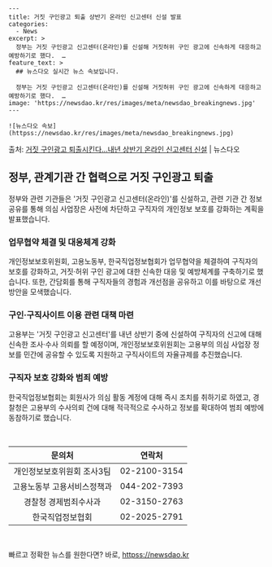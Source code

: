     ---
    title: 거짓 구인광고 퇴출 상반기 온라인 신고센터 신설 발표
    categories:
      - News
    excerpt: >
      정부는 거짓 구인광고 신고센터(온라인)를 신설해 거짓허위 구인 광고에 신속하게 대응하고 예방하기로 했다.  …
    feature_text: >
      ## 뉴스다오 실시간 뉴스 속보입니다.
    
      정부는 거짓 구인광고 신고센터(온라인)를 신설해 거짓허위 구인 광고에 신속하게 대응하고 예방하기로 했다.  …
    image: 'https://newsdao.kr/res/images/meta/newsdao_breakingnews.jpg'
    ---
    
    ![뉴스다오 속보](httpss://newsdao.kr/res/images/meta/newsdao_breakingnews.jpg)

<p>출처: <a href="httpss://newsdao.kr/2793" rel="dofollow">거짓 구인광고 퇴출시킨다…내년 상반기 온라인 신고센터 신설</a> | 뉴스다오</p>

<h2 data-ke-size="size26">정부, 관계기관 간 협력으로 거짓 구인광고 퇴출</h2>
<p data-ke-size="size16">정부와 관련 기관들은 '거짓 구인광고 신고센터(온라인)'를 신설하고, 관련 기관 간 정보공유를 통해 의심 사업장은 사전에 차단하고 구직자의 개인정보 보호를 강화하는 계획을 발표했습니다.</p>

<h3>업무협약 체결 및 대응체계 강화</h3>
<p data-ke-size="size16">개인정보보호위원회, 고용노동부, 한국직업정보협회가 업무협약을 체결하여 구직자의 보호를 강화하고, 거짓·허위 구인 광고에 대한 신속한 대응 및 예방체계를 구축하기로 했습니다. 또한, 간담회를 통해 구직자들의 경험과 개선점을 공유하고 이를 바탕으로 개선 방안을 모색했습니다.</p>

<h3>구인·구직사이트 이용 관련 대책 마련</h3>
<p data-ke-size="size16">고용부는 '거짓 구인광고 신고센터'를 내년 상반기 중에 신설하여 구직자의 신고에 대해 신속한 조사·수사 의뢰를 할 예정이며, 개인정보보호위원회는 고용부의 의심 사업장 정보를 민간에 공유할 수 있도록 지원하고 구직사이트의 자율규제를 추진했습니다.</p>

<h3>구직자 보호 강화와 범죄 예방</h3>
<p data-ke-size="size16">한국직업정보협회는 회원사가 의심 활동 계정에 대해 즉시 조치를 취하기로 하였고, 경찰청은 고용부의 수사의뢰 건에 대해 적극적으로 수사하고 정보를 확대하여 범죄 예방에 동참하기로 했습니다.</p>

<p data-ke-size="size16">&nbsp;</p>
<table>
	<thead>
		<tr>
			<th style="text-align: center;">문의처</th>
			<th style="text-align: center;">연락처</th>
		</tr>
	</thead>
	<tbody>
		<tr>
			<td style="text-align: center;">개인정보보호위원회 조사3팀</td>
			<td style="text-align: center;">02-2100-3154</td>
		</tr>
		<tr>
			<td style="text-align: center;">고용노동부 고용서비스정책과</td>
			<td style="text-align: center;">044-202-7393</td>
		</tr>
		<tr>
			<td style="text-align: center;">경찰청 경제범죄수사과</td>
			<td style="text-align: center;">02-3150-2763</td>
		</tr>
		<tr>
			<td style="text-align: center;">한국직업정보협회</td>
			<td style="text-align: center;">02-2025-2791</td>
		</tr>
	</tbody>
</table>
<p data-ke-size="size16">&nbsp;</p>
<p data-ke-size="size16"></p> 

빠르고 정확한 뉴스를 원한다면? 바로, <a href="httpss://newsdao.kr" rel="dofollow">httpss://newsdao.kr</a>


    